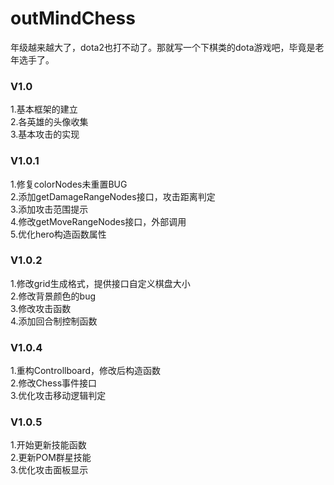 # outMindChess
年级越来越大了，dota2也打不动了。那就写一个下棋类的dota游戏吧，毕竟是老年选手了。

### V1.0
1.基本框架的建立 <br>
2.各英雄的头像收集 <br>
3.基本攻击的实现 <br>

### V1.0.1
1.修复colorNodes未重置BUG <br>
2.添加getDamageRangeNodes接口，攻击距离判定 <br>
3.添加攻击范围提示 <br>
4.修改getMoveRangeNodes接口，外部调用 <br>
5.优化hero构造函数属性 <br>

### V1.0.2
1.修改grid生成格式，提供接口自定义棋盘大小 <br>
2.修改背景颜色的bug <br>
3.修改攻击函数 <br>
4.添加回合制控制函数 <br>

### V1.0.4
1.重构Controllboard，修改后构造函数 <br>
2.修改Chess事件接口 <br>
3.优化攻击移动逻辑判定 <br>

### V1.0.5
1.开始更新技能函数 <br>
2.更新POM群星技能 <br>
3.优化攻击面板显示 <br>